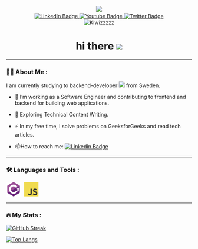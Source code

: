 <div id="header" align="center">
  <img src="https://media.giphy.com/media/M9gbBd9nbDrOTu1Mqx/giphy.gif" width="100"/>
</div>

<div id="badges" align="center">
  <a href="your-linkedin-URL">
    <img src="https://img.shields.io/badge/LinkedIn-blue?style=for-the-badge&logo=linkedin&logoColor=white" alt="LinkedIn Badge"/>
  </a>
  <a href="your-youtube-URL">
    <img src="https://img.shields.io/badge/YouTube-red?style=for-the-badge&logo=youtube&logoColor=white" alt="Youtube Badge"/>
  </a>
  <a href="your-twitter-URL">
    <img src="https://img.shields.io/badge/Twitter-blue?style=for-the-badge&logo=discord&logoColor=white" alt="Twitter Badge"/>
  </a>
</div>

<div align="center">
<img src="https://komarev.com/ghpvc/?username=Kiwizzzzz&style=flat-square&color=grey" alt="Kiwizzzzz"/>
</div>

<h1 align="center">
  hi there
  <img src="https://media.giphy.com/media/hvRJCLFzcasrR4ia7z/giphy.gif" width="30px"/>
</h1>

---

### :woman_technologist: About Me :


I am currently studying to backend-developer <img src="https://media.giphy.com/media/WUlplcMpOCEmTGBtBW/giphy.gif" width="30"> from Sweden.


- :telescope: I’m working as a Software Engineer and contributing to frontend and backend for building web applications.

- :seedling: Exploring Technical Content Writing.

- :zap: In my free time, I solve problems on GeeksforGeeks and read tech articles.

- :mailbox:How to reach me: [![Linkedin Badge](https://img.shields.io/badge/-kakbar-blue?style=flat&logo=Linkedin&logoColor=white)](your-linkedin-url)

---

### :hammer_and_wrench: Languages and Tools :

<div>
  <img src="https://github.com/devicons/devicon/blob/master/icons/csharp/csharp-original.svg" title="Csharp" alt="Csharp" width="40" height="40"/>&nbsp;
  <img src="https://github.com/devicons/devicon/blob/master/icons/javascript/javascript-original.svg" title="Csharp" alt="Csharp" width="40" height="40"/>&nbsp;
</div>

---

### :fire: My Stats :

[![GitHub Streak](http://github-readme-streak-stats.herokuapp.com?user=Kiwizzzzz&theme=dark&background=000000)](https://git.io/streak-stats)

[![Top Langs](https://github-readme-stats.vercel.app/api/top-langs/?username=Kiwizzzzz)](https://github.com/anuraghazra/github-readme-stats)
<!--
**Kiwizzzzz/Kiwizzzzz** is a ✨ _special_ ✨ repository because its `README.md` (this file) appears on your GitHub profile.

Here are some ideas to get you started:

- 🔭 I’m currently working on ...
- 🌱 I’m currently learning ...
- 👯 I’m looking to collaborate on ...
- 🤔 I’m looking for help with ...
- 💬 Ask me about ...
- 📫 How to reach me: ...
- 😄 Pronouns: ...
- ⚡ Fun fact: ...
-->

